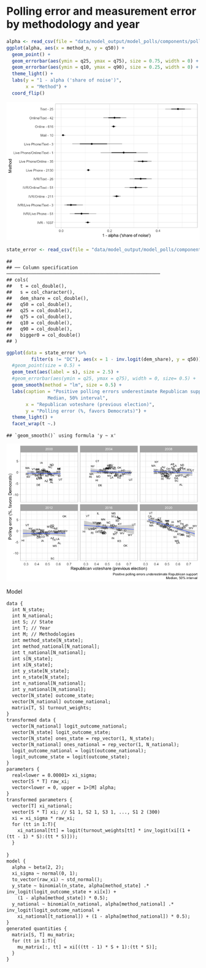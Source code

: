 Polling error and measurement error by methodology and year
================

``` r
alpha <- read_csv(file = "data/model_output/model_polls/components/polling_error_measurement_error/by_methodology_all_alpha.Rds")
ggplot(alpha, aes(x = method_n, y = q50)) +
  geom_point() +
  geom_errorbar(aes(ymin = q25, ymax = q75), size = 0.75, width = 0) +
  geom_errorbar(aes(ymin = q10, ymax = q90), size = 0.25, width = 0) +
  theme_light() +
  labs(y = "1 - alpha ('share of noise')",
       x = "Method") +
  coord_flip()
```

![](README_files/figure-gfm/m1-1.png)<!-- -->

``` r
state_error <- read_csv(file = "data/model_output/model_polls/components/polling_error_measurement_error/by_methodology_all_state_error.Rds")
```

    ## 
    ## ── Column specification ────────────────────────────────────────────────────────
    ## cols(
    ##   t = col_double(),
    ##   s = col_character(),
    ##   dem_share = col_double(),
    ##   q50 = col_double(),
    ##   q25 = col_double(),
    ##   q75 = col_double(),
    ##   q10 = col_double(),
    ##   q90 = col_double(),
    ##   bigger0 = col_double()
    ## )

``` r
ggplot(data = state_error %>%
         filter(s != "DC"), aes(x = 1 - inv.logit(dem_share), y = q50)) +
  #geom_point(size = 0.5) +
  geom_text(aes(label = s), size = 2.5) +
  #geom_errorbar(aes(ymin = q25, ymax = q75), width = 0, size= 0.5) +
  geom_smooth(method = "lm", size = 0.5) +
  labs(caption = "Positive polling errors underestimate Republican support
               Median, 50% interval",
       x = "Republican voteshare (previous election)",
       y = "Polling error (%, favors Democrats)") +
  theme_light() +
  facet_wrap(t ~.)
```

    ## `geom_smooth()` using formula 'y ~ x'

![](README_files/figure-gfm/m2-1.png)<!-- -->

Model

    data {
      int N_state;
      int N_national;
      int S; // State
      int T; // Year
      int M; // Methodologies
      int method_state[N_state];
      int method_national[N_national];
      int t_national[N_national];
      int s[N_state];
      int x[N_state];
      int y_state[N_state];
      int n_state[N_state];
      int n_national[N_national];
      int y_national[N_national];
      vector[N_state] outcome_state;
      vector[N_national] outcome_national;
      matrix[T, S] turnout_weights;
    }
    transformed data {
      vector[N_national] logit_outcome_national;
      vector[N_state] logit_outcome_state;
      vector[N_state] ones_state = rep_vector(1, N_state);
      vector[N_national] ones_national = rep_vector(1, N_national);
      logit_outcome_national = logit(outcome_national);
      logit_outcome_state = logit(outcome_state);
    }
    parameters {
      real<lower = 0.00001> xi_sigma;
      vector[S * T] raw_xi;
      vector<lower = 0, upper = 1>[M] alpha;
    }
    transformed parameters {
      vector[T] xi_national;
      vector[S * T] xi; // S1 1, S2 1, S3 1, ..., S1 2 (300)
      xi = xi_sigma * raw_xi;
      for (tt in 1:T){
        xi_national[tt] = logit(turnout_weights[tt] * inv_logit(xi[(1 + (tt - 1) * S):(tt * S)]));
      }

    }
    model {
      alpha ~ beta(2, 2);
      xi_sigma ~ normal(0, 1);
      to_vector(raw_xi) ~ std_normal();
      y_state ~ binomial(n_state, alpha[method_state] .* inv_logit(logit_outcome_state + xi[x]) +
        (1 - alpha[method_state]) * 0.5);
      y_national ~ binomial(n_national, alpha[method_national] .* inv_logit(logit_outcome_national +
        xi_national[t_national]) + (1 - alpha[method_national]) * 0.5);
    }
    generated quantities {
      matrix[S, T] mu_matrix;
      for (tt in 1:T){
        mu_matrix[:, tt] = xi[((tt - 1) * S + 1):(tt * S)];
      }
    }
